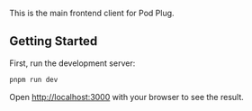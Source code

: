 This is the main frontend client for Pod Plug.

## Getting Started

First, run the development server:

```bash
pnpm run dev
```

Open [http://localhost:3000](http://localhost:3000) with your browser to see the result.
